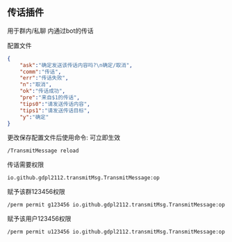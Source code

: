 ## 传话插件

用于群内/私聊 内通过bot的传话

配置文件
```json
{
	"ask":"确定发送该传话内容吗?\n确定/取消",
	"comm":"传话",
	"err":"传话失败",
	"n":"取消",
	"ok":"传话成功",
	"pre":"来自$1的传话",
	"tips0":"请发送传话内容",
	"tips1":"请发送传话目标",
	"y":"确定"
}
```

更改保存配置文件后使用命令: 可立即生效

    /TransmitMessage reload

传话需要权限

    io.github.gdpl2112.transmitMsg.TransmitMessage:op

赋予该群123456权限

    /perm permit g123456 io.github.gdpl2112.transmitMsg.TransmitMessage:op

赋予该用户123456权限

    /perm permit u123456 io.github.gdpl2112.transmitMsg.TransmitMessage:op
